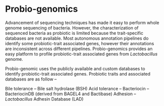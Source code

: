 # Probio-genomics

Advancement of sequencing techniques has made it easy to perform whole genome sequencing of bacteria. However, the characterization of sequenced bacteria as probiotic is limited because the trait-specific databases are not available. Most autonomous annotation pipelines do identify some probiotic-trait associated genes, however their annotations are inconsistent across different pipelines. Probio-genomics provides an easy platform to profile probiotic-trait associated genes from *Lactobacillus* genome.

Probio-genomic uses the publicly available and custom databases to identify probiotic-trait associated genes. Probiotic traits and associated databases are as follow –

Bile tolerance – Bile salt hydrolase (BSH)
Acid tolerance – 
Bacteriocin – BacteriocinDB (derived from BAGEL4 and Bactibase)
Adhesion – *Lactobacillus* Adhesin Database (LAD)
